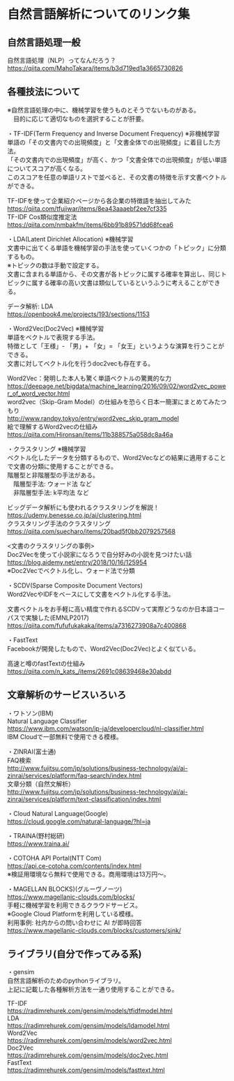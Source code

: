 # 自然言語解析についてのリンク集

## 自然言語処理一般

自然言語処理（NLP）ってなんだろう？  
https://qiita.com/MahoTakara/items/b3d719ed1a3665730826  

## 各種技法について

※自然言語処理の中に、機械学習を使うものとそうでないものがある。  
　目的に応じて適切なものを選択することが肝要。  

・TF-IDF(Term Frequency and Inverse Document Frequency) ※非機械学習  
単語の「その文書内での出現頻度」と「文書全体での出現頻度」に着目した方法。  
「その文書内での出現頻度」が高く、かつ「文書全体での出現頻度」が低い単語についてスコアが高くなる。  
このスコアを任意の単語リストで並べると、その文書の特徴を示す文書ベクトルができる。  

TF-IDFを使って企業紹介ページから各企業の特徴語を抽出してみた  
https://qiita.com/tfujiwar/items/8ea43aaaebf2ee7cf335  
TF-IDF Cos類似度推定法  
https://qiita.com/nmbakfm/items/6bb91b89571dd68fcea6  

・LDA(Latent Dirichlet Allocation) ※機械学習  
文書中に出てくる単語を機械学習の手法を使っていくつかの「トピック」に分類するもの。  
※トピックの数は手動で設定する。  
文書に含まれる単語から、その文書が各トピックに属する確率を算出し、同じトピックに属する確率の高い文書は類似しているというふうに考えることができる。  

データ解析: LDA  
https://openbook4.me/projects/193/sections/1153  

・Word2Vec(Doc2Vec) ※機械学習  
単語をベクトルで表現する手法。  
特徴として「王様」- 「男」+ 「女」= 「女王」というような演算を行うことができる。  
文書に対してベクトル化を行うdoc2vecも存在する。

Word2Vec：発明した本人も驚く単語ベクトルの驚異的な力  
https://deepage.net/bigdata/machine_learning/2016/09/02/word2vec_power_of_word_vector.html  
word2vec（Skip-Gram Model）の仕組みを恐らく日本一簡潔にまとめてみたつもり  
http://www.randpy.tokyo/entry/word2vec_skip_gram_model  
絵で理解するWord2vecの仕組み  
https://qiita.com/Hironsan/items/11b388575a058dc8a46a  

・クラスタリング ※機械学習  
ベクトル化したデータを分類するもので、Word2Vecなどの結果に適用することで文書の分類に使用することができる。  
階層型と非階層型の手法がある。  
　階層型手法: ウォード法 など  
　非階層型手法: k平均法 など  

ビッグデータ解析にも使われるクラスタリングを解説！  
https://udemy.benesse.co.jp/ai/clustering.html  
クラスタリング手法のクラスタリング  
https://qiita.com/suecharo/items/20bad5f0bb2079257568  

<文書のクラスタリングの事例>  
Doc2Vecを使って小説家になろうで自分好みの小説を見つけたい話  
https://blog.aidemy.net/entry/2018/10/16/125954  
※Doc2Vecでベクトル化し、ウォード法で分類  

・SCDV(Sparse Composite Document Vectors)  
Word2VecやIDFをベースにして文書をベクトル化する手法。  

文書ベクトルをお手軽に高い精度で作れるSCDVって実際どうなのか日本語コーパスで実験した(EMNLP2017)  
https://qiita.com/fufufukakaka/items/a7316273908a7c400868  

・FastText  
Facebookが開発したもので、Word2Vec(Doc2Vec)とよく似ている。  

高速と噂のfastTextの仕組み  
https://qiita.com/n_kats_/items/2691c08639468e30abdd  

## 文章解析のサービスいろいろ

・ワトソン(IBM)  
Natural Language Classifier  
https://www.ibm.com/watson/jp-ja/developercloud/nl-classifier.html  
IBM Cloudで一部無料で使用できる模様。  

・ZINRAI(富士通)  
FAQ検索  
http://www.fujitsu.com/jp/solutions/business-technology/ai/ai-zinrai/services/platform/faq-search/index.html  
文章分類（自然文解析）  
http://www.fujitsu.com/jp/solutions/business-technology/ai/ai-zinrai/services/platform/text-classification/index.html  

・Cloud Natural Language(Google)  
https://cloud.google.com/natural-language/?hl=ja  

・TRAINA(野村総研)  
https://www.traina.ai/  

・COTOHA API Portal(NTT Com)  
https://api.ce-cotoha.com/contents/index.html  
※検証用環境なら無料で使用できる。商用環境は13万円～。  

・MAGELLAN BLOCKS)(グルーヴノーツ)  
https://www.magellanic-clouds.com/blocks/  
手軽に機械学習を利用できるクラウドサービス。  
※Google Cloud Platformを利用している模様。  
利用事例: 社内からの問い合わせに AI が即時回答  
https://www.magellanic-clouds.com/blocks/customers/sjnk/  

## ライブラリ(自分で作ってみる系)

・gensim  
自然言語解析のためのpythonライブラリ。  
上記に記載した各種解析方法を一通り使用することができる。  

TF-IDF  
https://radimrehurek.com/gensim/models/tfidfmodel.html  
LDA  
https://radimrehurek.com/gensim/models/ldamodel.html  
Word2Vec  
https://radimrehurek.com/gensim/models/word2vec.html  
Doc2Vec  
https://radimrehurek.com/gensim/models/doc2vec.html  
FastText  
https://radimrehurek.com/gensim/models/fasttext.html  
